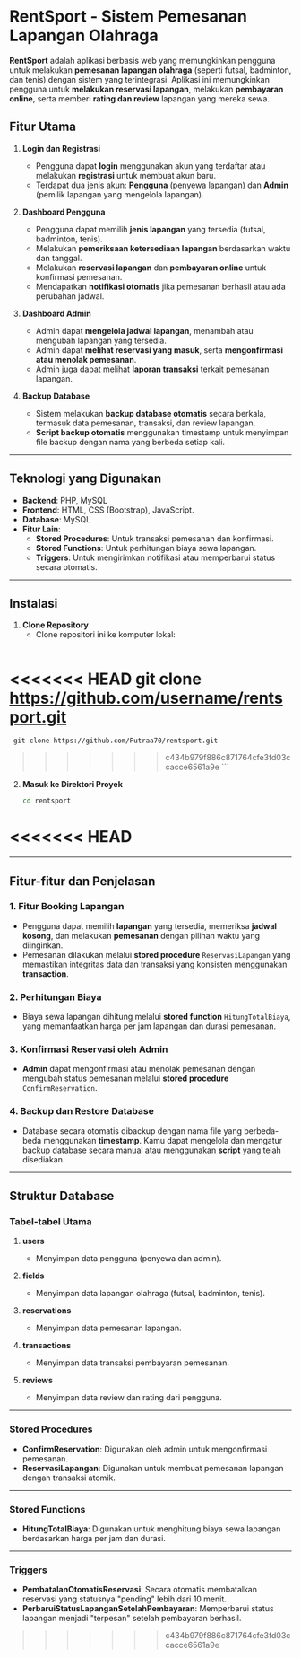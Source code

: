 # RentSport - Sistem Pemesanan Lapangan Olahraga

**RentSport** adalah aplikasi berbasis web yang memungkinkan pengguna untuk melakukan **pemesanan lapangan olahraga** (seperti futsal, badminton, dan tenis) dengan sistem yang terintegrasi. Aplikasi ini memungkinkan pengguna untuk **melakukan reservasi lapangan**, melakukan **pembayaran online**, serta memberi **rating dan review** lapangan yang mereka sewa.

## Fitur Utama

1. **Login dan Registrasi**
   - Pengguna dapat **login** menggunakan akun yang terdaftar atau melakukan **registrasi** untuk membuat akun baru.
   - Terdapat dua jenis akun: **Pengguna** (penyewa lapangan) dan **Admin** (pemilik lapangan yang mengelola lapangan).

2. **Dashboard Pengguna**
   - Pengguna dapat memilih **jenis lapangan** yang tersedia (futsal, badminton, tenis).
   - Melakukan **pemeriksaan ketersediaan lapangan** berdasarkan waktu dan tanggal.
   - Melakukan **reservasi lapangan** dan **pembayaran online** untuk konfirmasi pemesanan.
   - Mendapatkan **notifikasi otomatis** jika pemesanan berhasil atau ada perubahan jadwal.

3. **Dashboard Admin**
   - Admin dapat **mengelola jadwal lapangan**, menambah atau mengubah lapangan yang tersedia.
   - Admin dapat **melihat reservasi yang masuk**, serta **mengonfirmasi atau menolak pemesanan**.
   - Admin juga dapat melihat **laporan transaksi** terkait pemesanan lapangan.

4. **Backup Database**
   - Sistem melakukan **backup database otomatis** secara berkala, termasuk data pemesanan, transaksi, dan review lapangan.
   - **Script backup otomatis** menggunakan timestamp untuk menyimpan file backup dengan nama yang berbeda setiap kali.

---

## Teknologi yang Digunakan

- **Backend**: PHP, MySQL
- **Frontend**: HTML, CSS (Bootstrap), JavaScript.
- **Database**: MySQL
- **Fitur Lain**:
  - **Stored Procedures**: Untuk transaksi pemesanan dan konfirmasi.
  - **Stored Functions**: Untuk perhitungan biaya sewa lapangan.
  - **Triggers**: Untuk mengirimkan notifikasi atau memperbarui status secara otomatis.

---

## Instalasi

1. **Clone Repository**
   - Clone repositori ini ke komputer lokal:
     ```bash
<<<<<<< HEAD
     git clone https://github.com/username/rentsport.git
=======
     git clone https://github.com/Putraa70/rentsport.git
>>>>>>> c434b979f886c871764cfe3fd03ccacce6561a9e
     ```

2. **Masuk ke Direktori Proyek**
   ```bash
   cd rentsport
<<<<<<< HEAD
=======

---
## Fitur-fitur dan Penjelasan

### 1. **Fitur Booking Lapangan**
   - Pengguna dapat memilih **lapangan** yang tersedia, memeriksa **jadwal kosong**, dan melakukan **pemesanan** dengan pilihan waktu yang diinginkan.
   - Pemesanan dilakukan melalui **stored procedure** `ReservasiLapangan` yang memastikan integritas data dan transaksi yang konsisten menggunakan **transaction**.

### 2. **Perhitungan Biaya**
   - Biaya sewa lapangan dihitung melalui **stored function** `HitungTotalBiaya`, yang memanfaatkan harga per jam lapangan dan durasi pemesanan.

### 3. **Konfirmasi Reservasi oleh Admin**
   - **Admin** dapat mengonfirmasi atau menolak pemesanan dengan mengubah status pemesanan melalui **stored procedure** `ConfirmReservation`.

### 4. **Backup dan Restore Database**
   - Database secara otomatis dibackup dengan nama file yang berbeda-beda menggunakan **timestamp**. Kamu dapat mengelola dan mengatur backup database secara manual atau menggunakan **script** yang telah disediakan.

---

## Struktur Database

### **Tabel-tabel Utama**

1. **users**
   - Menyimpan data pengguna (penyewa dan admin).
   
2. **fields**
   - Menyimpan data lapangan olahraga (futsal, badminton, tenis).
   
3. **reservations**
   - Menyimpan data pemesanan lapangan.
   
4. **transactions**
   - Menyimpan data transaksi pembayaran pemesanan.
   
5. **reviews**
   - Menyimpan data review dan rating dari pengguna.

---

### **Stored Procedures**

- **ConfirmReservation**: Digunakan oleh admin untuk mengonfirmasi pemesanan.
- **ReservasiLapangan**: Digunakan untuk membuat pemesanan lapangan dengan transaksi atomik.

---

### **Stored Functions**

- **HitungTotalBiaya**: Digunakan untuk menghitung biaya sewa lapangan berdasarkan harga per jam dan durasi.

---

### **Triggers**

- **PembatalanOtomatisReservasi**: Secara otomatis membatalkan reservasi yang statusnya "pending" lebih dari 10 menit.
- **PerbaruiStatusLapanganSetelahPembayaran**: Memperbarui status lapangan menjadi "terpesan" setelah pembayaran berhasil.


>>>>>>> c434b979f886c871764cfe3fd03ccacce6561a9e
